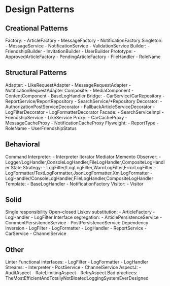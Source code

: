 # Design Patterns

## Creational Patterns
Factory:
    - ArticleFactory
    - MessageFactory
    - NotificationFactory
Singleton:
    - MessageService
    - NotificationService
    - ValidationService
Builder:
    - FriendshipBuilder
    - InvitationBuilder
    - UserBuilder
Prototype:
    - ApprovedArticleFactory
    - PendingArticleFactory
    - FileHandler
    - RoleName

## Structural Patterns
Adapter:
    - LikeRequestAdapter
    - MessageRequestAdapter
    - NotificationRequestAdapter
Composite:
    - MediaComponent
    - ContentComponent
    - BaseLogHandler
Bridge:
    - CarService/CarRepository
    - ReportService/ReportRepository
    - SearchService/*Repository
Decorator:
    - AuthorizationPostServiceDecorator
    - FallbackArticleServiceDecorator
    - LogFilterDecorator
    - LogFormatterDecorator
Facade:
    - SearchServiceImpl
    - FriendshipService
    - LikeService
Proxy:
    - CarCacheProxy
    - MessageCacheProxy
    - NotificationCacheProxy
Flyweight:
    - ReportType
    - RoleName
    - UserFriendshipStatus

## Behavioral
Command
Interpreter:
    - Interpreter
Iterator
Mediator
Memento
Observer:
    - Logger/LogHandler,ConsoleLogHandler,FileLogHandler,CompositeLogHandler
State
Strategy:
    - LogFilter/LogLogFilter,WarnLogFilter,ErrorLogFilter
    - LogFormatter/TextLogFormatter,JsonLogFormatter,XmlLogFormatter
    - LogHandler/ConsoleLogHandler,FileLogHandler,CompositeLogHandler
Template:
    - BaseLogHandler
    - NotificationFactory
Visitor:
    - Visitor

## Solid

Single responsibility
Open–closed
Liskov substitution:
    - ArticleFactory
    - LogHandler
    - LogFilter
Interface segregation:
    - ArticlePersistenceService
    - CommentPersistenceService
    - PostPersistenceService
Dependency inversion
    - LogFilter
    - LogFormatter
    - LogHandler
    - ReportService
    - CarService
    - ChannelService

## Other
Linter
Functional interfaces:
    - LogFilter
    - LogFormatter
    - LogHandler
Streams:
    - Interpreter
    - PostService
    - ChannelService
AspectJ:
    - AuditAspect
    - RateLimitingAspect
    - RetryAspect
Bad practices:
    - TheMostEfficientAndTotallyNotBloatedLoggingSystemEverDesigned
